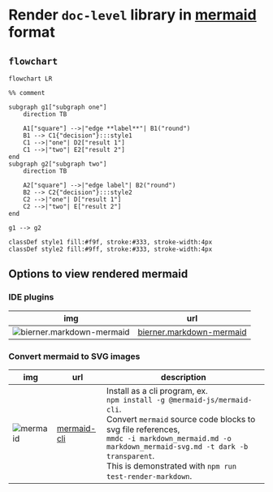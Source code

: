 # Render `doc-level` library in [mermaid](https://mermaid.js.org/intro/) format

## `flowchart`

```mermaid
flowchart LR

%% comment

subgraph g1["subgraph one"]
    direction TB
    
    A1["square"] -->|"edge **label**"| B1("round")
    B1 --> C1{"decision"}:::style1
    C1 -->|"one"| D2["result 1"]
    C1 -->|"two"| E2["result 2"]
end
subgraph g2["subgraph two"]
    direction TB

    A2["square"] -->|"edge label"| B2("round")
    B2 --> C2{"decision"}:::style2
    C2 -->|"one"| D["result 1"]
    C2 -->|"two"| E["result 2"]
end

g1 --> g2

classDef style1 fill:#f9f, stroke:#333, stroke-width:4px
classDef style2 fill:#9ff, stroke:#333, stroke-width:4px
```

## Options to view rendered mermaid

### IDE plugins

| img | url |
| --- | --- |
![bierner.markdown-mermaid](https://bierner.gallerycdn.vsassets.io/extensions/bierner/markdown-mermaid/1.27.0/1731976164380/Microsoft.VisualStudio.Services.Icons.Default) | [bierner.markdown-mermaid](https://marketplace.visualstudio.com/items?itemName=bierner.markdown-mermaid)

### Convert mermaid to SVG images

| img | url | description |
| --- | --- | --- |
| ![mermaid](https://mermaid.js.org/mermaid-logo.svg) | [mermaid-cli](https://www.npmjs.com/package/@mermaid-js/mermaid-cli) | Install as a cli program, ex.<br/> `npm install -g @mermaid-js/mermaid-cli`.<br/> Convert `mermaid` source code blocks to svg file references,<br/> `mmdc -i markdown_mermaid.md -o markdown_mermaid-svg.md -t dark -b transparent`.<br/>This is demonstrated with `npm run test-render-markdown`. |